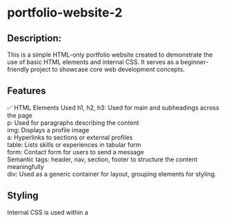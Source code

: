 # portfolio-website-2
## Description:
This is a simple HTML-only portfolio website created to demonstrate the use of basic HTML elements and internal CSS. It serves as a beginner-friendly project to showcase core web development concepts.

## Features
✅ HTML Elements Used
h1, h2, h3: Used for main and subheadings across the page   
p: Used for paragraphs describing the content   
img: Displays a profile image   
a: Hyperlinks to sections or external profiles   
table: Lists skills or experiences in tabular form   
form: Contact form for users to send a message   
Semantic tags: header, nav, section, footer to structure the content meaningfully  
div: Used as a generic container for layout, grouping elements for styling.  

## Styling
Internal CSS is used within a <style> tag in the <head> of the HTML document.  
Basic styling includes:   
Font styling   
Layout and spacing  
Table borders  
Navigation styling  
footer styling  
Button and input field styles.

